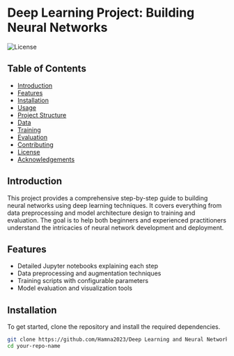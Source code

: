 # Deep Learning Project: Building Neural Networks

![License](https://img.shields.io/badge/license-MIT-blue.svg)

## Table of Contents
- [Introduction](#introduction)
- [Features](#features)
- [Installation](#installation)
- [Usage](#usage)
- [Project Structure](#project-structure)
- [Data](#data)
- [Training](#training)
- [Evaluation](#evaluation)
- [Contributing](#contributing)
- [License](#license)
- [Acknowledgements](#acknowledgements)

## Introduction

This project provides a comprehensive step-by-step guide to building neural networks using deep learning techniques. It covers everything from data preprocessing and model architecture design to training and evaluation. The goal is to help both beginners and experienced practitioners understand the intricacies of neural network development and deployment.

## Features

- Detailed Jupyter notebooks explaining each step
- Data preprocessing and augmentation techniques
- Training scripts with configurable parameters
- Model evaluation and visualization tools

## Installation

To get started, clone the repository and install the required dependencies.

```bash
git clone https://github.com/Hamna2023/Deep Learning and Neural Networks.git
cd your-repo-name

